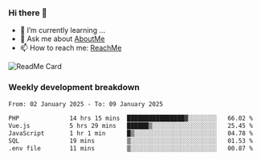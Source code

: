 ### Hi there 👋

- 🌱 I’m currently learning ...
- 💬 Ask me about [AboutMe](https://www.itzcy.com/about)
- 📫 How to reach me: [ReachMe](https://www.itzcy.com/about)

![ReadMe Card](https://github-readme-stats-ten-gilt.vercel.app/api?username=SuperChenYun&show_icons=true&title_color=fff&icon_color=79ff97&text_color=9f9f9f&bg_color=151515&hide_border=true)

### Weekly development breakdown
<!--START_SECTION:waka-->

```txt
From: 02 January 2025 - To: 09 January 2025

PHP              14 hrs 15 mins  ████████████████▓░░░░░░░░   66.02 %
Vue.js           5 hrs 29 mins   ██████▒░░░░░░░░░░░░░░░░░░   25.45 %
JavaScript       1 hr 1 min      █▒░░░░░░░░░░░░░░░░░░░░░░░   04.78 %
SQL              19 mins         ▒░░░░░░░░░░░░░░░░░░░░░░░░   01.53 %
.env file        11 mins         ▒░░░░░░░░░░░░░░░░░░░░░░░░   00.87 %
```

<!--END_SECTION:waka-->

